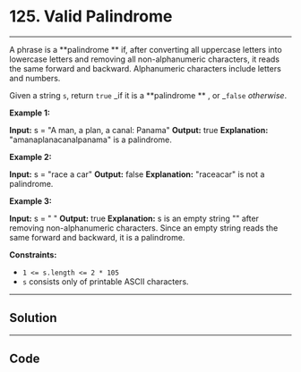 # 125. Valid Palindrome

---

A phrase is a **palindrome ** if, after converting all uppercase letters into lowercase letters and removing all non-alphanumeric characters, it reads the same forward and backward. Alphanumeric characters include letters and numbers.

Given a string `s`, return `true` _if it is a **palindrome ** , or _`false` _otherwise_.

 

**Example 1:**


**Input:** s = "A man, a plan, a canal: Panama"
**Output:** true
**Explanation:** "amanaplanacanalpanama" is a palindrome.


**Example 2:**


**Input:** s = "race a car"
**Output:** false
**Explanation:** "raceacar" is not a palindrome.


**Example 3:**


**Input:** s = " "
**Output:** true
**Explanation:** s is an empty string "" after removing non-alphanumeric characters.
Since an empty string reads the same forward and backward, it is a palindrome.


 

**Constraints:**

  * `1 <= s.length <= 2 * 105`
  * `s` consists only of printable ASCII characters.

---

## Solution



---

## Code
```python


```
